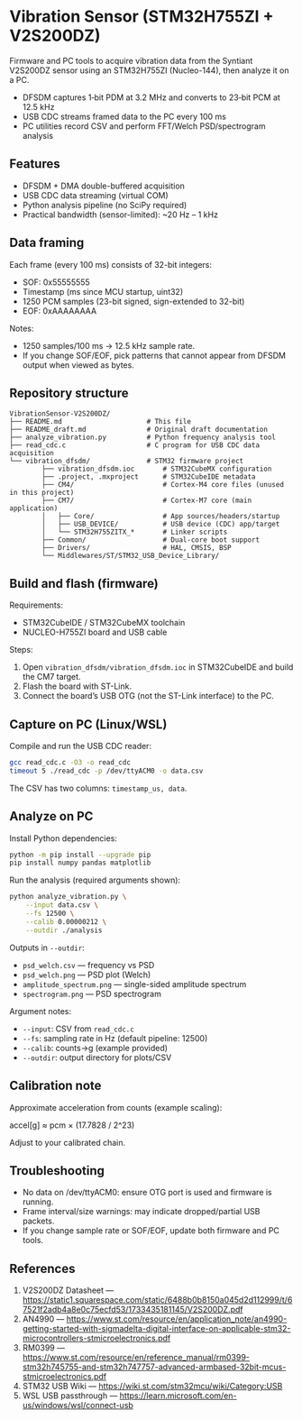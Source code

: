 # Vibration Sensor (STM32H755ZI + V2S200DZ)

Firmware and PC tools to acquire vibration data from the Syntiant V2S200DZ sensor using an STM32H755ZI (Nucleo-144), then analyze it on a PC.

- DFSDM captures 1‑bit PDM at 3.2 MHz and converts to 23‑bit PCM at 12.5 kHz
- USB CDC streams framed data to the PC every 100 ms
- PC utilities record CSV and perform FFT/Welch PSD/spectrogram analysis

## Features

- DFSDM + DMA double-buffered acquisition
- USB CDC data streaming (virtual COM)
- Python analysis pipeline (no SciPy required)
- Practical bandwidth (sensor-limited): ~20 Hz – 1 kHz

## Data framing

Each frame (every 100 ms) consists of 32-bit integers:

- SOF: 0x55555555
- Timestamp (ms since MCU startup, uint32)
- 1250 PCM samples (23-bit signed, sign-extended to 32-bit)
- EOF: 0xAAAAAAAA

Notes:
- 1250 samples/100 ms → 12.5 kHz sample rate.
- If you change SOF/EOF, pick patterns that cannot appear from DFSDM output when viewed as bytes.

## Repository structure

```
VibrationSensor-V2S200DZ/
├── README.md                     # This file
├── README_draft.md               # Original draft documentation
├── analyze_vibration.py          # Python frequency analysis tool
├── read_cdc.c                    # C program for USB CDC data acquisition
└── vibration_dfsdm/              # STM32 firmware project
		├── vibration_dfsdm.ioc       # STM32CubeMX configuration
		├── .project, .mxproject      # STM32CubeIDE metadata
		├── CM4/                      # Cortex-M4 core files (unused in this project)
		├── CM7/                      # Cortex-M7 core (main application)
		│   ├── Core/                 # App sources/headers/startup
		│   ├── USB_DEVICE/           # USB device (CDC) app/target
		│   └── STM32H755ZITX_*       # Linker scripts
		├── Common/                   # Dual-core boot support
		├── Drivers/                  # HAL, CMSIS, BSP
		└── Middlewares/ST/STM32_USB_Device_Library/
```

## Build and flash (firmware)

Requirements:
- STM32CubeIDE / STM32CubeMX toolchain
- NUCLEO-H755ZI board and USB cable

Steps:
1. Open `vibration_dfsdm/vibration_dfsdm.ioc` in STM32CubeIDE and build the CM7 target.
2. Flash the board with ST-Link.
3. Connect the board’s USB OTG (not the ST-Link interface) to the PC.

## Capture on PC (Linux/WSL)

Compile and run the USB CDC reader:

```bash
gcc read_cdc.c -O3 -o read_cdc
timeout 5 ./read_cdc -p /dev/ttyACM0 -o data.csv
```

The CSV has two columns: `timestamp_us, data`.

## Analyze on PC

Install Python dependencies:

```bash
python -m pip install --upgrade pip
pip install numpy pandas matplotlib
```

Run the analysis (required arguments shown):

```bash
python analyze_vibration.py \
	--input data.csv \
	--fs 12500 \
	--calib 0.00000212 \
	--outdir ./analysis
```

Outputs in `--outdir`:
- `psd_welch.csv` — frequency vs PSD
- `psd_welch.png` — PSD plot (Welch)
- `amplitude_spectrum.png` — single-sided amplitude spectrum
- `spectrogram.png` — PSD spectrogram

Argument notes:
- `--input`: CSV from `read_cdc.c`
- `--fs`: sampling rate in Hz (default pipeline: 12500)
- `--calib`: counts→g (example provided)
- `--outdir`: output directory for plots/CSV

## Calibration note

Approximate acceleration from counts (example scaling):

accel[g] ≈ pcm × (17.7828 / 2^23)

Adjust to your calibrated chain.

## Troubleshooting

- No data on /dev/ttyACM0: ensure OTG port is used and firmware is running.
- Frame interval/size warnings: may indicate dropped/partial USB packets.
- If you change sample rate or SOF/EOF, update both firmware and PC tools.

## References

1. V2S200DZ Datasheet — https://static1.squarespace.com/static/6488b0b8150a045d2d112999/t/67521f2adb4a8e0c75ecfd53/1733435181145/V2S200DZ.pdf
2. AN4990 — https://www.st.com/resource/en/application_note/an4990-getting-started-with-sigmadelta-digital-interface-on-applicable-stm32-microcontrollers-stmicroelectronics.pdf
3. RM0399 — https://www.st.com/resource/en/reference_manual/rm0399-stm32h745755-and-stm32h747757-advanced-armbased-32bit-mcus-stmicroelectronics.pdf
4. STM32 USB Wiki — https://wiki.st.com/stm32mcu/wiki/Category:USB
5. WSL USB passthrough — https://learn.microsoft.com/en-us/windows/wsl/connect-usb

